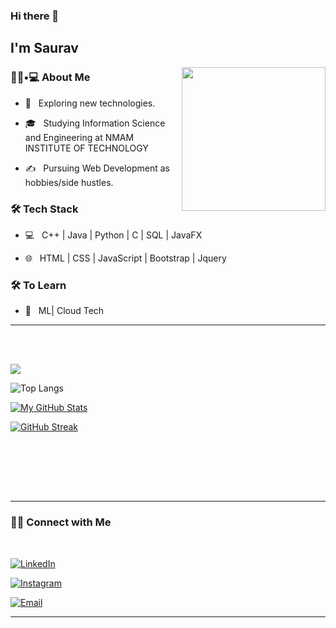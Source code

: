 
### Hi there 👋<h2> I'm Saurav</h2>

<img align='right' src="https://media.giphy.com/media/Lny6Rw04nsOOc/giphy.gif" width="230">

<h3> 👨🏻•💻 About Me </h3>



- 🤔 &nbsp; Exploring new technologies.

- 🎓 &nbsp; Studying Information Science and Engineering at NMAM INSTITUTE OF TECHNOLOGY

- ✍️ &nbsp; Pursuing Web Development as hobbies/side hustles.



<h3>🛠 Tech Stack</h3>



- 💻 &nbsp; C++ | Java | Python | C | SQL | JavaFX

- 🌐 &nbsp; HTML | CSS | JavaScript | Bootstrap | Jquery

<!--

- 🛢 &nbsp; SQL 

- 🔧 &nbsp; Git 

-->



<h3>🛠 To Learn</h3>

- 🔧 &nbsp; ML| Cloud Tech 

<hr>



<br/><br/>

![](https://visitor-badge.laobi.icu/badge?page_id=rjsaurav13.rjsaurav13)


![Top Langs](https://github-readme-stats.vercel.app/api/top-langs/?username=rjsaurav13&show_icons=true&theme=tokyonight)


[![My GitHub Stats](https://github-readme-stats.vercel.app/api/?username=rjsaurav13&count_private=true&theme=tokyonight&showicons=true)]()


[![GitHub Streak](https://github-readme-streak-stats.herokuapp.com/?user=rjsaurav13&theme=tokyonight)]()


<br/>

<br/>


<br><br>

<hr>
<h3> 🤝🏻 Connect with Me </h3>

<br>



<p align="center">

<a href="https://www.linkedin.com/in/sauravkumar1203/"><img alt="LinkedIn" src="https://img.shields.io/badge/LinkedIn-Saurav%20Kumar-blue?style=flat-square&logo=linkedin"></a>

<a href="https://www.instagram.com/saurav.k_/"><img alt="Instagram" src="https://img.shields.io/badge/Instagram-saurav.k_-black?style=flat-square&logo=instagram"></a>

<a href="rjsaurav13@gmail.com"><img alt="Email" src="https://img.shields.io/badge/Email-shivammalpani111@gmail.com-blue?style=flat-square&logo=gmail"></a>

</p>










<hr>

